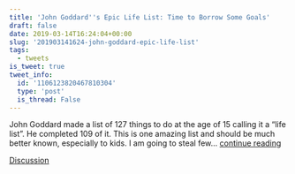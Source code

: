 ```yaml
---
title: 'John Goddard''s Epic Life List: Time to Borrow Some Goals'
draft: false
date: 2019-03-14T16:24:04+00:00
slug: '201903141624-john-goddard-epic-life-list'
tags:
  - tweets
is_tweet: true
tweet_info:
  id: '1106123820467810304'
  type: 'post'
  is_thread: False
---
```




John Goddard made a list of 127 things to do at the age of 15 calling it a “life list”. He completed 109 of it. This is one amazing list and should be much better known, especially to kids. I am going to steal few... [continue reading](urls[0])

[Discussion](https://x.com/sytelus/status/1106123820467810304)
